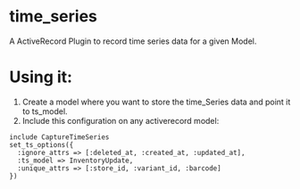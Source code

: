 # time_series
A ActiveRecord Plugin to record time series data for a given Model.

# Using it:

1) Create a model where you want to store the time_Series data and point it to ts_model.
2) Include this configuration on any activerecord model:
```
include CaptureTimeSeries
set_ts_options({
  :ignore_attrs => [:deleted_at, :created_at, :updated_at],
  :ts_model => InventoryUpdate,
  :unique_attrs => [:store_id, :variant_id, :barcode]
})
```
